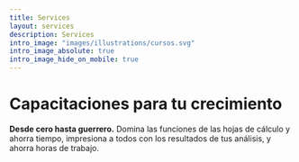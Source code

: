 ```yaml
---
title: Services
layout: services
description: Services
intro_image: "images/illustrations/cursos.svg"
intro_image_absolute: true
intro_image_hide_on_mobile: true
---
```


# Capacitaciones para tu crecimiento

**Desde cero hasta guerrero.** Domina las funciones de las hojas de cálculo y ahorra tiempo, impresiona a todos con los resultados de tus análisis, y ahorra horas de trabajo.
